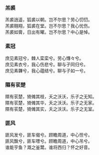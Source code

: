 

### 羔裘  

羔裘逍遥，狐裘以朝。岂不尔思？劳心忉忉。  
羔裘翱翔，狐裘在堂。岂不尔思？我心忧伤。  
羔裘如膏，日出有曜。岂不尔思？中心是悼。  


### 素冠  

庶见素冠兮，棘人栾栾兮。劳心慱々兮。  
庶见素衣兮，我心伤悲兮。聊与子同归兮。  
庶见素韠兮，我心蕴结兮。聊与子如一兮。  


### 隰有苌楚  

隰有苌楚，猗傩其枝，夭之沃沃，乐子之无知。  
隰有苌楚，猗傩其华，夭之沃沃。乐子之无家。  
隰有苌楚，猗傩其实，夭之沃沃。乐子之无室。  


### 匪风  

匪风发兮，匪车偈兮。顾瞻周道，中心怛兮。  
匪风飘兮，匪车嘌兮。顾瞻周道，中心吊兮。  
谁能亨鱼？溉之釜鬵。谁将西归？怀之好音。  